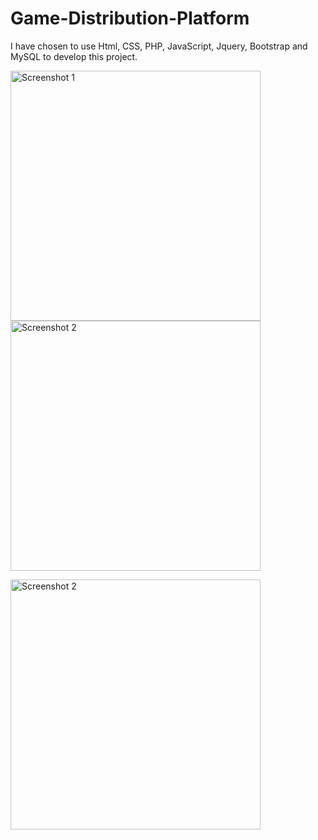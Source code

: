 # Game-Distribution-Platform
I have chosen to use Html, CSS, PHP, JavaScript, Jquery, Bootstrap and MySQL to develop this project.

<p align="">
  <img src="https://github.com/Mahelchandupa/Game-Distribution-Platform/assets/110615431/f5aadda1-dfb2-427c-bf68-a3d1f1e4c642" width="400" alt="Screenshot 1">
  <img src="https://github.com/Mahelchandupa/Game-Distribution-Platform/assets/110615431/0765bcfe-1301-4a75-bf6e-c73880ad55e8" width="400" alt="Screenshot 2">
</p>
  <img src="https://github.com/Mahelchandupa/Game-Distribution-Platform/assets/110615431/d48b4980-60f2-478b-84dc-0391239bc0cd" width="400" alt="Screenshot 2">

